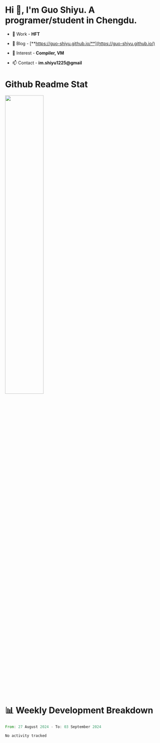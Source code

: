   # Hi 👋, I'm Guo Shiyu.   A programer/student in Chengdu.   

- 🌱 Work  - **HFT**

- 📝 Blog - [**https://guo-shiyu.github.io/**](https://guo-shiyu.github.io/)

- 🎈 Interest - **Compiler, VM**

- 📫 Contact  - **im.shiyu1225@gmail**

# Github Readme Stat
<img width="50%" src="https://github-readme-stats.vercel.app/api?username=Guo-Shiyu&show_icons=true">

# 📊 Weekly Development Breakdown
<!--START_SECTION:waka-->

```rust
From: 27 August 2024 - To: 03 September 2024

No activity tracked
```

<!--END_SECTION:waka-->
